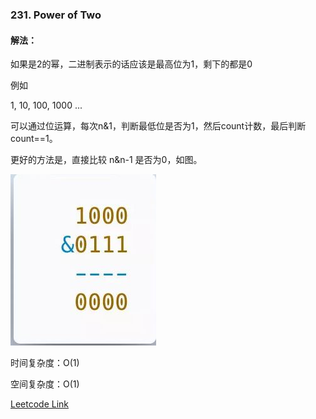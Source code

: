 ### 231. Power of Two
  
#### 解法：
如果是2的幂，二进制表示的话应该是最高位为1，剩下的都是0  
  
例如  
  
1, 10, 100, 1000 ...  
  
可以通过位运算，每次n&1，判断最低位是否为1，然后count计数，最后判断count==1。  
  
更好的方法是，直接比较 n&n-1 是否为0，如图。  

![](https://github.com/Jesse1204/Leetcode/raw/master/Images/231.JPG)  
  
时间复杂度：O(1)  
  
空间复杂度：O(1)  
  
[Leetcode Link](https://leetcode.com/problems/power-of-two/)